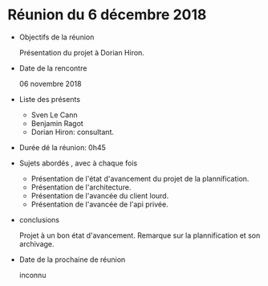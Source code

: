 # Réunion du 6 décembre 2018


- Objectifs de la réunion

  Présentation du projet à Dorian Hiron.
- Date de la rencontre

  06 novembre 2018
- Liste des  présents

  - Sven Le Cann
  - Benjamin Ragot
  - Dorian Hiron: consultant.
- Durée dé la réunion: 0h45

- Sujets abordés , avec à chaque fois 

  - Présentation de l'état d'avancement du projet de la plannification.
  - Présentation de l'architecture.
  - Présentation de l'avancée du client lourd.
  - Présentation de l'avancée de l'api privée.

- conclusions

  Projet à un bon état d'avancement. Remarque sur la plannification et son archivage.
- Date de la prochaine de réunion

  inconnu
  